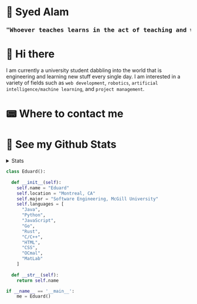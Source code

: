 # 🎾 Syed Alam

<div align="center">
  <h3><pre>"Whoever teaches learns in the act of teaching and whoever learns teaches in the act of learning." ~ Paulo Freire</pre></h3>
</div>

# 👋 Hi there 

I am currently a university student dabbling into the world that is engineering and learning new stuff every single day. I am interested in a variety of fields such as `web development`, `robotics`, `artificial intelligence/machine learning`, and `project management`. 

# 📟 Where to contact me

# 📄 See my Github Stats
<details>
<summary> Stats </summary>

[![Syed's GitHub stats](https://github-readme-stats.vercel.app/api?username=smzalam&show=prs_merged&show_icons=true&theme=outrun&hide_border=true)](https://github.com/anuraghazra/github-readme-stats)

[![Syed's Top Langs](https://github-readme-stats.vercel.app/api/top-langs/?username=smzalam&langs_count=6&layout=donut-vertical)](https://github.com/anuraghazra/github-readme-stats)
</details>

```python
class Eduard():
    
  def __init__(self):
    self.name = "Eduard"
    self.location = "Montreal, CA"
    self.major = "Software Engineering, McGill University"
    self.languages = [
      "Java",
      "Python",
      "JavaScript",
      "Go",
      "Rust",
      "C/C++",
      "HTML",
      "CSS",
      "OCmal",
      "MatLab"
    ]
  
  def __str__(self):
    return self.name

if __name__ == '__main__':
    me = Eduard()
```
<!--
**smzalam/smzalam** is a ✨ _special_ ✨ repository because its `README.md` (this file) appears on your GitHub profile.

Here are some ideas to get you started:

- 🔭 I’m currently working on ...
- 🌱 I’m currently learning ...
- 👯 I’m looking to collaborate on ...
- 🤔 I’m looking for help with ...
- 💬 Ask me about ...
- 📫 How to reach me: ...
- 😄 Pronouns: ...
- ⚡ Fun fact: ...
-->
